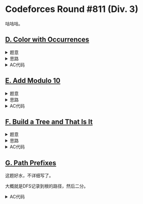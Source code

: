 # Codeforces Round #811 (Div. 3)

咕咕咕。

## [D. Color with Occurrences](https://codeforces.com/contest/1714/problem/D)

<details>
<summary>题意</summary>

给定文本串$t$，和$n$个模式串$s_i$。

初始时$t$的每个字符都是黑色的，如果$t$的某个子串和$s_i$相等，则可以通过一次染色将这个子串中的字符都染成红色。

一个模式串可以用多次，$t$中的一个字符可以被染色多次，红色的字符再次染色的结果还是红色。

问染色几次可以把$t$中所有字符染成红色，要求出输出次数以及方案。

其中$1 \le |t| \le 100, 1 \le n, |s_i| \le 10$。

</details>

<details>
<summary>思路</summary>

如果$t_{l} t_{l+1} \dots t_{r}$和某个$s_i$相等，则对于$l \le i \le r$，向$r + 1$连边，表示从$i$可以转移到$r + 1$。这个由于参数比较小，直接暴力就可以了。

然后跑个最短路就可以得到最小染色次数，方案数就是再记录个路径。

</details>

<details>
<summary>AC代码</summary>

```cpp
// Problem: D. Color with Occurrences
// Contest: Codeforces - Codeforces Round #811 (Div. 3)
// URL: https://codeforces.com/contest/1714/problem/D
// Memory Limit: 256 MB
// Time Limit: 2000 ms
//
// Powered by CP Editor (https://cpeditor.org)

#include <bits/stdc++.h>

#define CPPIO std::ios::sync_with_stdio(false), std::cin.tie(0), std::cout.tie(0);
#define freep(p) p ? delete p, p = nullptr, void(1) : void(0)

#ifdef BACKLIGHT
#include "debug.h"
#else
#define logd(...) ;
#endif

using i64 = int64_t;
using u64 = uint64_t;

void solve_case(int Case);

int main(int argc, char* argv[]) {
  CPPIO;
  int T = 1;
  std::cin >> T;
  for (int t = 1; t <= T; ++t) {
    solve_case(t);
  }
  return 0;
}

const int INF = 0x3f3f3f3f;

void solve_case(int Case) {
  std::string t;
  std::cin >> t;
  int m = static_cast<int>(t.size());

  std::vector<std::vector<int>> f(m + 1, std::vector<int>(m + 1, INF));
  std::vector<std::vector<int>> g(m + 1, std::vector<int>(m + 1, -1));
  std::vector<std::vector<int>> h(m + 1, std::vector<int>(m + 1, -1));
  std::vector<std::vector<int>> w(m + 1, std::vector<int>(m + 1, -1));

  int n;
  std::cin >> n;
  for (int k = 0; k < n; ++k) {
    std::string s;
    std::cin >> s;
    int l = static_cast<int>(s.size());

    if (l > m)
      continue;

    for (int i = 0; i + l - 1 < m; ++i) {
      bool flag = true;
      for (int j = 0; j < l; ++j) {
        if (t[i + j] != s[j]) {
          flag = false;
          break;
        }
      }
      if (flag) {
        for (int j = i; j < i + l; ++j) {
          f[j][i + l] = 1;
          g[j][i + l] = k;
          h[j][i + l] = i + l;
          w[j][i + l] = i;
        }
      }
    }
  }

  for (int k = 0; k <= m; ++k) {
    for (int i = 0; i <= m; ++i) {
      for (int j = 0; j <= m; ++j) {
        if (f[i][j] > f[i][k] + f[k][j]) {
          f[i][j] = f[i][k] + f[k][j];
          h[i][j] = h[i][k];
        }
      }
    }
  }

  if (f[0][m] == INF) {
    std::cout << "-1\n";
  } else {
    std::cout << f[0][m] << "\n";
    int p = 0;
    while (p != m) {
      logd(p);
      int q = h[p][m];
      std::cout << g[p][q] + 1 << " " << w[p][q] + 1 << "\n";
      p = q;
    }
  }
}
```

</details>

## [E. Add Modulo 10](https://codeforces.com/contest/1714/problem/E)

<details>
<summary>题意</summary>

给定长度为$n$的数组$a$。支持下述这一操作：
- 选择一个$i$，令$a_i = a_i + (a_i \mod 10)$。

同一个$i$可以选择多次。问通过零或多次操作，是否能够使$a$中所有数相等。

其中$1 \le n \le 2 \times {10}^5, 0 \le a_i \le {10}^9$。

</details>

<details>
<summary>思路</summary>

根据$a_i \mod 10$分类讨论，假设数$x$个位数为$y$，那么假设对$x$进行一次操作过后的得到$z$，则有$z$的个位数为$2y \mod 10$。根据这个把转移图建出来。

然后就可以发现转移图可以分成两个部分$\{0, 5\}$和其他。

对于个位数为$0$的数$x$，继续对$x$进行操作$x$也不会发生变化。

对于个位数为$5$的数$x$，对$x$进行一次操作过后，再继续对$x$进行操作$x$也不会发生变化。

对于其余情况，可以无止境的对$x$进行操作，每次操作都会得到一个新的数，且其个位数的变化满足$\dots \to 2 \to 4 \to 8 \to 6 \to 2 \to \dots$。

**观察1**：假设对$a_i$操作$t_i$次得到的结果满足条件，那么对所有$t_i$同时加上某个自然数，结果依然满足条件。

由此，不妨对所有个位数为$5$的数先操作一次，转成个位数为$0$的数。

然后，如果存在个位数为$0$的数，那么有解当且仅当$a$中所有元素已经相等了。

现在，只需要考虑没有数个位数为$0$且没有数个位数为$5$的情况。

**观察2**：此时，通过有限次操作一定可以使$x$的个位数为$6$。

**观察3**：对于个位数为$6$的数$x$，对$x$进行操作直到下一次$x$个位数为$6$时，$\frac{x - 6}{10}$的值增加了$2$，即$\frac{x - 6}{10}$的奇偶性不会改变。

由此，不妨先将所有数个位数搞成$6$，然后看$\frac{x - 6}{10}$的奇偶性，有解当且仅当对于所有$x$，$\frac{x - 6}{10}$同奇偶。

</details>

<details>
<summary>AC代码</summary>

```cpp
// Problem: E. Add Modulo 10
// Contest: Codeforces - Codeforces Round #811 (Div. 3)
// URL: https://codeforces.com/contest/1714/problem/E
// Memory Limit: 256 MB
// Time Limit: 2000 ms
//
// Powered by CP Editor (https://cpeditor.org)

#include <bits/stdc++.h>

#define CPPIO std::ios::sync_with_stdio(false), std::cin.tie(0), std::cout.tie(0);
#define freep(p) p ? delete p, p = nullptr, void(1) : void(0)

#ifdef BACKLIGHT
#include "debug.h"
#else
#define logd(...) ;
#endif

using i64 = int64_t;
using u64 = uint64_t;

void solve_case(int Case);

int main(int argc, char* argv[]) {
  CPPIO;
  int T = 1;
  std::cin >> T;
  for (int t = 1; t <= T; ++t) {
    solve_case(t);
  }
  return 0;
}

void solve_case(int Case) {
  int n;
  std::cin >> n;

  std::vector<int> a(n);
  for (int i = 0; i < n; ++i) {
    int x;
    std::cin >> x;

    if (x % 10 == 0)
      ;
    else if (x % 10 == 5) {
      x = x + 5;
    } else {
      while (x % 10 != 6) {
        x = x + x % 10;
      }
    }

    a[i] = x;
  }

  std::vector<int> c(10);
  for (int x : a) {
    ++c[x % 10];
  }

  bool flag;
  if (c[0] > 0) {
    int ma = *std::max_element(a.begin(), a.end());
    int mi = *std::min_element(a.begin(), a.end());
    flag = ma == mi;
  } else {
    std::vector<int> d(2);
    for (int x : a) {
      ++d[(x - 6) / 10 % 2];
    }
    flag = !(d[0] > 0 && d[1] > 0);
  }

  std::cout << (flag ? "Yes" : "No") << "\n";
}
```

</details>

## [F. Build a Tree and That Is It](https://codeforces.com/contest/1714/problem/F)

<details>
<summary>题意</summary>

给定4个数$n, d_{12}, d_{23}, d_{31}$，要求构造出满足下述条件的一颗树：
- 树有$n$个节点。
- 节点1到节点2的距离为$d_{12}$。
- 节点2到节点3的距离为$d_{23}$。
- 节点3到节点1的距离为$d_{31}$。

其中$3 \le n \le 2 \times {10}^5$。

</details>

<details>
<summary>思路</summary>

假设构造下面这种形状的树, `//`表示零或多条边。
```
        1
       //
       x
     // \\
     2   3
```

令$d(u, v)$表示$u$到$v$的距离。记$d(1, x) = a, d(x, 2) = b, d(x, 3) = c$，则有
$$
\left\{
\begin{aligned}
d_{12} = a + b\\
d_{23} = b + c\\
d_{31} = a + c\\
\end{aligned}
\right.
$$

然后就可以解出$a, b, c$。

$a, b, c$必须为整数且不能为负数，否则无解。

若$b, c$同时为零，2和3这两个点重合，无解。

构建这个树至少需要$a + b + c + 1$个点，当$a + b + c + 1 > n$时无解。

然后可以根据$c$是否等于零分类讨论，再模拟一下即可。

</details>

<details>
<summary>AC代码</summary>

```cpp
// Problem: F. Build a Tree and That Is It
// Contest: Codeforces - Codeforces Round #811 (Div. 3)
// URL: https://codeforces.com/contest/1714/problem/F
// Memory Limit: 256 MB
// Time Limit: 2000 ms
//
// Powered by CP Editor (https://cpeditor.org)

#include <bits/stdc++.h>

#define CPPIO std::ios::sync_with_stdio(false), std::cin.tie(0), std::cout.tie(0);
#define freep(p) p ? delete p, p = nullptr, void(1) : void(0)

#ifdef BACKLIGHT
#include "debug.h"
#else
#define logd(...) ;
#endif

using i64 = int64_t;
using u64 = uint64_t;

void solve_case(int Case);

int main(int argc, char* argv[]) {
  CPPIO;
  int T = 1;
  std::cin >> T;
  for (int t = 1; t <= T; ++t) {
    solve_case(t);
  }
  return 0;
}

void solve_case(int Case) {
  int n, d12, d23, d31;
  std::cin >> n >> d12 >> d23 >> d31;

  if ((d12 + d23 - d31) % 2 != 0) {
    std::cout << "NO\n";
    return;
  }

  int b = (d12 + d23 - d31) / 2;
  int a = d12 - b;
  int c = d31 - a;
  logd(a, b, c);

  if (a < 0 || b < 0 || c < 0 || (b == 0 && c == 0) || a + b + c > n - 1) {
    std::cout << "NO\n";
    return;
  }

  std::vector<std::pair<int, int>> E;
  std::vector<int> p;

  if (c > 0) {
    int u = 1, x = 4;
    p.push_back(1);
    for (int i = 0; i < a + b - 1; ++i) {
      E.push_back(std::make_pair(p.back(), x));
      p.push_back(x);
      ++x;
    }
    E.push_back(std::make_pair(p.back(), 2));
    p.push_back(2);

    for (int i = 0; i < b; ++i) {
      p.pop_back();
    }

    for (int i = 0; i < c - 1; ++i) {
      E.push_back(std::make_pair(p.back(), x));
      p.push_back(x);
      ++x;
    }
    E.push_back(std::make_pair(p.back(), 3));
    p.push_back(3);

    while (x <= n) {
      E.push_back(std::make_pair(p.back(), x));
      p.push_back(x);
      ++x;
    }
  } else {
    int u = 1, x = 4;
    p.push_back(1);
    for (int i = 0; i < a - 1; ++i) {
      E.push_back(std::make_pair(p.back(), x));
      p.push_back(x);
      ++x;
    }
    E.push_back(std::make_pair(p.back(), 3));
    p.push_back(3);

    for (int i = 0; i < b - 1; ++i) {
      E.push_back(std::make_pair(p.back(), x));
      p.push_back(x);
      ++x;
    }
    E.push_back(std::make_pair(p.back(), 2));
    p.push_back(2);

    while (x <= n) {
      E.push_back(std::make_pair(p.back(), x));
      p.push_back(x);
      ++x;
    }
  }

  std::cout << "YES\n";
  for (auto [u, v] : E) {
    std::cout << u << " " << v << "\n";
  }
}
```

</details>

## [G. Path Prefixes](https://codeforces.com/contest/1714/problem/G)

这题好水，不详细写了。

大概就是DFS记录到根的路径，然后二分。

<details>
<summary>AC代码</summary>

```cpp
// Problem: G. Path Prefixes
// Contest: Codeforces - Codeforces Round #811 (Div. 3)
// URL: https://codeforces.com/contest/1714/problem/G
// Memory Limit: 256 MB
// Time Limit: 3000 ms
//
// Powered by CP Editor (https://cpeditor.org)

#include <bits/stdc++.h>

#define CPPIO std::ios::sync_with_stdio(false), std::cin.tie(0), std::cout.tie(0);
#define freep(p) p ? delete p, p = nullptr, void(1) : void(0)

#ifdef BACKLIGHT
#include "debug.h"
#else
#define logd(...) ;
#endif

using i64 = int64_t;
using u64 = uint64_t;

void solve_case(int Case);

int main(int argc, char* argv[]) {
  CPPIO;
  int T = 1;
  std::cin >> T;
  for (int t = 1; t <= T; ++t) {
    solve_case(t);
  }
  return 0;
}

void solve_case(int Case) {
  int n;
  std::cin >> n;

  std::vector<std::vector<int>> g(n);
  std::vector<int> a(n), b(n);
  for (int i = 1; i < n; ++i) {
    int p;
    std::cin >> p >> a[i] >> b[i];
    --p;
    g[p].push_back(i);
  }

  std::vector<int> r(n);
  i64 SA = 0, SB = 0;
  std::vector<i64> B;
  std::function<void(int)> dfs = [&](int u) {
    SA += a[u], SB += b[u];
    B.push_back(SB);

    if (u != 0) {
      r[u] = std::upper_bound(B.begin(), B.end(), SA) - B.begin() - 1;
      logd(u, SA, B, r[u]);
    }

    for (int v : g[u]) {
      dfs(v);
    }

    SA -= a[u], SB -= b[u];
    B.pop_back();
  };
  dfs(0);

  for (int i = 1; i < n; ++i)
    std::cout << r[i] << " \n"[i + 1 == n];
}
```

</details>